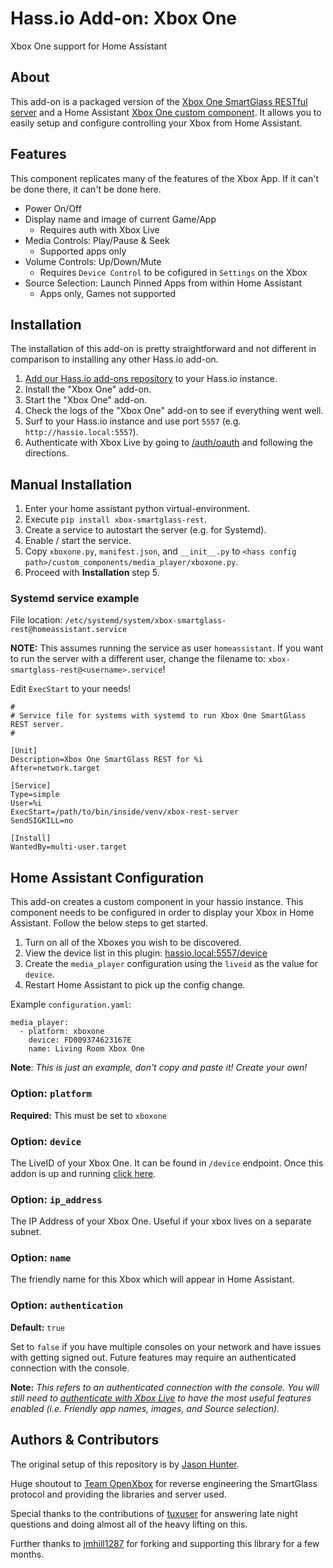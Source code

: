 # Hass.io Add-on: Xbox One

Xbox One support for Home Assistant

## About

This add-on is a packaged version of the [Xbox One SmartGlass RESTful server](https://github.com/OpenXbox/xbox-smartglass-rest-python) and a Home Assistant [Xbox One custom component](https://github.com/tuxuser/home-assistant-xboxone).  It allows you to easily setup and configure controlling your Xbox from Home Assistant.

## Features

This component replicates many of the features of the Xbox App.  If it can't be done there, it can't be done here.

- Power On/Off
- Display name and image of current Game/App
  - Requires auth with Xbox Live
- Media Controls: Play/Pause & Seek
  - Supported apps only
- Volume Controls: Up/Down/Mute
  - Requires `Device Control` to be cofigured in `Settings` on the Xbox
- Source Selection: Launch Pinned Apps from within Home Assistant
  - Apps only, Games not supported

## Installation

The installation of this add-on is pretty straightforward and not different in
comparison to installing any other Hass.io add-on.

1. [Add our Hass.io add-ons repository](https://github.com/ericleb010/hassio-addons) to your Hass.io instance.
2. Install the "Xbox One" add-on.
3. Start the "Xbox One" add-on.
4. Check the logs of the "Xbox One" add-on to see if everything went well.
5. Surf to your Hass.io instance and use port `5557`
    (e.g. `http://hassio.local:5557`).
6. Authenticate with Xbox Live by going to [/auth/oauth](http://hassio.local:5557/auth/oauth)
    and following the directions.
    
## Manual Installation
1. Enter your home assistant python virtual-environment.
2. Execute `pip install xbox-smartglass-rest`.
3. Create a service to autostart the server (e.g. for Systemd).
4. Enable / start the service.
5. Copy `xboxone.py`, `manifest.json`, and `__init__.py` to `<hass config path>/custom_components/media_player/xboxone.py`.
6. Proceed with __Installation__ step 5.

### Systemd service example

File location: `/etc/systemd/system/xbox-smartglass-rest@homeassistant.service`

__NOTE:__ This assumes running the service as user `homeassistant`.
If you want to run the server with a different user, change
the filename to: `xbox-smartglass-rest@<username>.service`!

Edit `ExecStart` to your needs!

```
#
# Service file for systems with systemd to run Xbox One SmartGlass REST server.
#

[Unit]
Description=Xbox One SmartGlass REST for %i
After=network.target

[Service]
Type=simple
User=%i
ExecStart=/path/to/bin/inside/venv/xbox-rest-server
SendSIGKILL=no

[Install]
WantedBy=multi-user.target
```

## Home Assistant Configuration

This add-on creates a custom component in your hassio instance.  This component needs to be configured in order to display your Xbox in Home Assistant.  Follow the below steps to get started.

1. Turn on all of the Xboxes you wish to be discovered.
1. View the device list in this plugin: [hassio.local:5557/device](http://hassio.local:5557/device)
1. Create the `media_player` configuration using the `liveid` as the value for `device`.
1. Restart Home Assistant to pick up the config change.

Example `configuration.yaml`:

```
media_player:
  - platform: xboxone
    device: FD009374623167E
    name: Living Room Xbox One
```

**Note**: _This is just an example, don't copy and paste it! Create your own!_

### Option: `platform`

**Required:** This must be set to `xboxone`

### Option: `device`

The LiveID of your Xbox One.  It can be found in `/device` endpoint.  Once this addon is up and running [click here](http://hassio.local:5557/device).

### Option: `ip_address`

The IP Address of your Xbox One.  Useful if your xbox lives on a separate subnet.

### Option: `name`

The friendly name for this Xbox which will appear in Home Assistant.

### Option: `authentication`

**Default:** `true`

Set to `false` if you have multiple consoles on your network and have issues with getting signed out.  Future features may require an authenticated connection with the console.

**Note:** _This refers to an authenticated connection with the console.  You will still need to [authenticate with Xbox Live](http://hassio.local:5557/auth/oauth) to have the most useful features enabled (i.e. Friendly app names, images, and Source selection)._

## Authors & Contributors

The original setup of this repository is by [Jason Hunter](https://github.com/hunterjm).

Huge shoutout to [Team OpenXbox](https://github.com/openxbox) for reverse engineering the SmartGlass protocol and providing the libraries and server used.

Special thanks to the contributions of [tuxuser](https://github.com/tuxuser) for answering late night questions and doing almost all of the heavy lifting on this.

Further thanks to [jmhill1287](https://github.com/jmhill1287) for forking and supporting this library for a few months.
